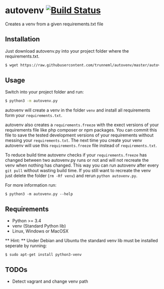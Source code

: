 # autovenv [![Build Status](https://travis-ci.org/trunneml/autovenv.svg)](https://travis-ci.org/trunneml/autovenv)
Creates a venv from a given requirements.txt file

## Installation

Just download autovenv.py into your project folder where the requirements.txt.

```sh
$ wget https://raw.githubusercontent.com/trunneml/autovenv/master/autovenv.py
```

## Usage
Switch into your project folder and run:

```sh
$ python3 -m autovenv.py
```

autovenv will create a venv in the folder `venv` and install all requirements form your `requirements.txt`.

autovenv also creates a `requirements.freeze` with the exect versions of your requirements file like php composer or npm packages. You can commit this file to save the tested development versions of your requirements without messing your `requirements.txt`.
The next time you create your venv autovenv will use this `requirements.freeze` file instead of `requirements.txt`.

To reduce build time autovenv checks if your `requirements.freeze` has changed between two autovenv.py runs or not and will not recreate the venv when nothing has changed. This way you can run autovenv after every `git pull` without wasting build time. If you still want to recreate the venv just delete the folder (`rm -Rf venv`) and rerun `python autovenv.py`.

For more information run:

```
$ python3 -m autovenv.py --help
```

## Requirements

* Python >= 3.4
* venv (Standard Python lib)
* Linux, Windows or MacOSX

** Hint: ** Under Debian and Ubuntu the standard venv lib must be installed seperate by running:

```
$ sudo apt-get install python3-venv
```

## TODOs

* Detect vagrant and change venv path

